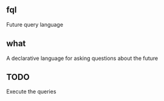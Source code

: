 ## fql
Future query language

## what
A declarative language for asking questions about the future

## TODO
Execute the queries
